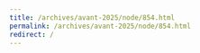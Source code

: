 ```yaml
---
title: /archives/avant-2025/node/854.html
permalink: /archives/avant-2025/node/854.html
redirect: /
---
```

